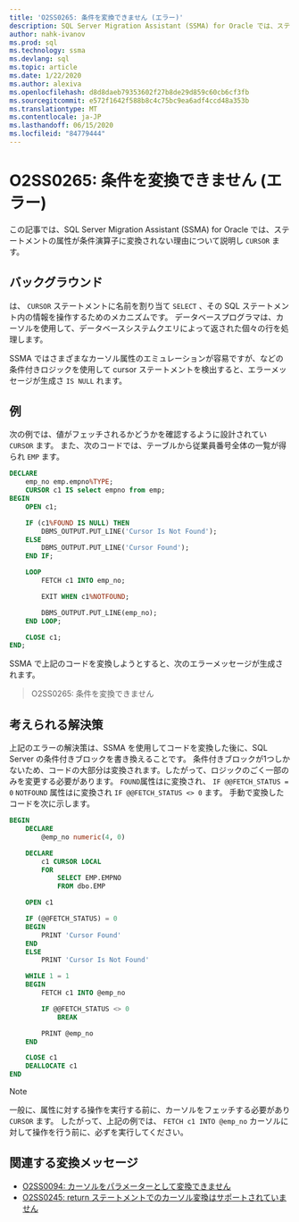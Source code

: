 ```yaml
---
title: 'O2SS0265: 条件を変換できません (エラー)'
description: SQL Server Migration Assistant (SSMA) for Oracle では、ステートメントにカーソル属性がある条件演算子を変換しない理由について説明します。
author: nahk-ivanov
ms.prod: sql
ms.technology: ssma
ms.devlang: sql
ms.topic: article
ms.date: 1/22/2020
ms.author: alexiva
ms.openlocfilehash: d8d8daeb79353602f27b8de29d859c60cb6cf3fb
ms.sourcegitcommit: e572f1642f588b8c4c75bc9ea6adf4ccd48a353b
ms.translationtype: MT
ms.contentlocale: ja-JP
ms.lasthandoff: 06/15/2020
ms.locfileid: "84779444"
---
```

# <a name="o2ss0265-unable-to-convert-condition-error"></a>O2SS0265: 条件を変換できません (エラー)

この記事では、SQL Server Migration Assistant (SSMA) for Oracle では、ステートメントの属性が条件演算子に変換されない理由について説明し `CURSOR` ます。

## <a name="background"></a>バックグラウンド

は、 `CURSOR` ステートメントに名前を割り当て `SELECT` 、その SQL ステートメント内の情報を操作するためのメカニズムです。 データベースプログラマは、カーソルを使用して、データベースシステムクエリによって返された個々の行を処理します。

SSMA ではさまざまなカーソル属性のエミュレーションが容易ですが、などの条件付きロジックを使用して cursor ステートメントを検出すると、エラーメッセージが生成さ `IS NULL` れます。

## <a name="example"></a>例

次の例では、値がフェッチされるかどうかを確認するように設計されてい `CURSOR` ます。 また、次のコードでは、テーブルから従業員番号全体の一覧が得られ `EMP` ます。

```sql
DECLARE
    emp_no emp.empno%TYPE;
    CURSOR c1 IS select empno from emp;
BEGIN
    OPEN c1;

    IF (c1%FOUND IS NULL) THEN
        DBMS_OUTPUT.PUT_LINE('Cursor Is Not Found');
    ELSE
        DBMS_OUTPUT.PUT_LINE('Cursor Found');
    END IF;

    LOOP
        FETCH c1 INTO emp_no;

        EXIT WHEN c1%NOTFOUND;

        DBMS_OUTPUT.PUT_LINE(emp_no);
    END LOOP;

    CLOSE c1;
END;
```

SSMA で上記のコードを変換しようとすると、次のエラーメッセージが生成されます。

> O2SS0265: 条件を変換できません

## <a name="possible-remedies"></a>考えられる解決策

上記のエラーの解決策は、SSMA を使用してコードを変換した後に、SQL Server の条件付きブロックを書き換えることです。 条件付きブロックが1つしかないため、コードの大部分は変換されます。したがって、ロジックのごく一部のみを変更する必要があります。 `FOUND`属性はに変換され、 `IF @@FETCH_STATUS = 0` `NOTFOUND` 属性はに変換され `IF @@FETCH_STATUS <> 0` ます。 手動で変換したコードを次に示します。

```sql
BEGIN
    DECLARE
        @emp_no numeric(4, 0)

    DECLARE
        c1 CURSOR LOCAL
        FOR
            SELECT EMP.EMPNO
            FROM dbo.EMP

    OPEN c1

    IF (@@FETCH_STATUS) = 0
    BEGIN
        PRINT 'Cursor Found'
    END
    ELSE
        PRINT 'Cursor Is Not Found'

    WHILE 1 = 1
    BEGIN
        FETCH c1 INTO @emp_no

        IF @@FETCH_STATUS <> 0
            BREAK

        PRINT @emp_no
    END

    CLOSE c1
    DEALLOCATE c1
END
```

> [!NOTE]
> 一般に、属性に対する操作を実行する前に、カーソルをフェッチする必要があり `CURSOR` ます。 したがって、上記の例では、 `FETCH c1 INTO @emp_no` カーソルに対して操作を行う前に、必ずを実行してください。

## <a name="related-conversion-messages"></a>関連する変換メッセージ

* [O2SS0094: カーソルをパラメーターとして変換できません](o2ss0094.md)
* [O2SS0245: return ステートメントでのカーソル変換はサポートされていません](o2ss0245.md)
